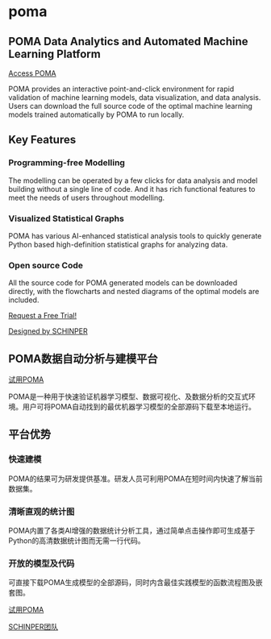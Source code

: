 # poma

## POMA Data Analytics and Automated Machine Learning Platform

[Access POMA](https://sinoaus.shop/)

POMA provides an interactive point-and-click environment for rapid validation of machine learning models, data visualization, and data analysis. Users can download the full source code of the optimal machine learning models trained automatically by POMA to run locally.

## **Key Features**

### **Programming-free Modelling**

The modelling can be operated by a few clicks for data analysis and model building without a single line of code. And it has rich functional features to meet the needs of users throughout modelling.

### **Visualized Statistical Graphs**

POMA has various AI-enhanced statistical analysis tools to quickly generate Python based high-definition statistical graphs for analyzing data.

### **Open source Code**

All the source code for POMA generated models can be downloaded directly, with the flowcharts and nested diagrams of the optimal models are included.

[Request a Free Trial!](https://sinoaus.shop/)

[Designed by SCHINPER]( https://sinoaus.net/)


## POMA数据自动分析与建模平台

[试用POMA](https://sinoaus.shop/)

POMA是一种用于快速验证机器学习模型、数据可视化、及数据分析的交互式环境。用户可将POMA自动找到的最优机器学习模型的全部源码下载至本地运行。


## **平台优势**

### **快速建模**

POMA的结果可为研发提供基准。研发人员可利用POMA在短时间内快速了解当前数据集。

### **清晰直观的统计图**

POMA内置了各类AI增强的数据统计分析工具，通过简单点击操作即可生成基于Python的高清数据统计图而无需一行代码。

### **开放的模型及代码**

可直接下载POMA生成模型的全部源码，同时内含最佳实践模型的函数流程图及嵌套图。

[试用POMA](https://sinoaus.shop/)

[SCHINPER团队]( https://sinoaus.net/)